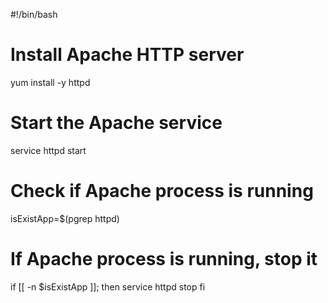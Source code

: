 #!/bin/bash

# Install Apache HTTP server
yum install -y httpd

# Start the Apache service
service httpd start

# Check if Apache process is running
isExistApp=$(pgrep httpd)

# If Apache process is running, stop it
if [[ -n $isExistApp ]]; then
    service httpd stop
fi

